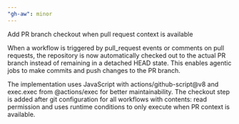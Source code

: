 ```yaml
---
"gh-aw": minor
---
```


Add PR branch checkout when pull request context is available

When a workflow is triggered by pull_request events or comments on pull requests, the repository is now automatically checked out to the actual PR branch instead of remaining in a detached HEAD state. This enables agentic jobs to make commits and push changes to the PR branch.

The implementation uses JavaScript with actions/github-script@v8 and exec.exec from @actions/exec for better maintainability. The checkout step is added after git configuration for all workflows with contents: read permission and uses runtime conditions to only execute when PR context is available.
